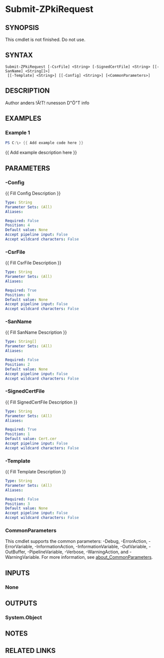 ﻿---
external help file: PsZPki-help.xml
Module Name: ZPki
online version:
schema: 2.0.0
---

# Submit-ZPkiRequest

## SYNOPSIS
This cmdlet is not finished.
Do not use.

## SYNTAX

```
Submit-ZPkiRequest [-CsrFile] <String> [-SignedCertFile] <String> [[-SanName] <String[]>]
 [[-Template] <String>] [[-Config] <String>] [<CommonParameters>]
```

## DESCRIPTION
Author anders !Ä!T!
runesson D"Ö"T info

## EXAMPLES

### Example 1
```powershell
PS C:\> {{ Add example code here }}
```

{{ Add example description here }}

## PARAMETERS

### -Config
{{ Fill Config Description }}

```yaml
Type: String
Parameter Sets: (All)
Aliases:

Required: False
Position: 4
Default value: None
Accept pipeline input: False
Accept wildcard characters: False
```

### -CsrFile
{{ Fill CsrFile Description }}

```yaml
Type: String
Parameter Sets: (All)
Aliases:

Required: True
Position: 0
Default value: None
Accept pipeline input: False
Accept wildcard characters: False
```

### -SanName
{{ Fill SanName Description }}

```yaml
Type: String[]
Parameter Sets: (All)
Aliases:

Required: False
Position: 2
Default value: None
Accept pipeline input: False
Accept wildcard characters: False
```

### -SignedCertFile
{{ Fill SignedCertFile Description }}

```yaml
Type: String
Parameter Sets: (All)
Aliases:

Required: True
Position: 1
Default value: Cert.cer
Accept pipeline input: False
Accept wildcard characters: False
```

### -Template
{{ Fill Template Description }}

```yaml
Type: String
Parameter Sets: (All)
Aliases:

Required: False
Position: 3
Default value: None
Accept pipeline input: False
Accept wildcard characters: False
```

### CommonParameters
This cmdlet supports the common parameters: -Debug, -ErrorAction, -ErrorVariable, -InformationAction, -InformationVariable, -OutVariable, -OutBuffer, -PipelineVariable, -Verbose, -WarningAction, and -WarningVariable. For more information, see [about_CommonParameters](http://go.microsoft.com/fwlink/?LinkID=113216).

## INPUTS

### None

## OUTPUTS

### System.Object
## NOTES

## RELATED LINKS
